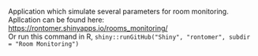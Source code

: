Application which simulate several parameters for room monitoring. <br>
Apllcation can be found here: https://rontomer.shinyapps.io/rooms_monitoring/ <br>
Or run this command in R, `shiny::runGitHub("Shiny", "rontomer", subdir = "Room Monitoring")`

